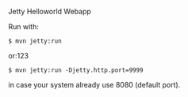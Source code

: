 Jetty Helloworld Webapp

Run with:

    $ mvn jetty:run

or:123

    $ mvn jetty:run -Djetty.http.port=9999
    
in case your system already use 8080 (default port).
